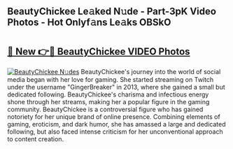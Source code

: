 ## BeautyChickee Le𝚊ked N𝚞de - Part-3pK Video Photos - Hot Onlyf𝚊ns Le𝚊ks OBSkO

# <h2><a href="http://ac17675.deff.icu/?id=BeautyChickee">🔗 New 👉🔴 BeautyChickee VIDEO Photos</a></h2>

[![BeautyChickee N𝚞des](https://i.imgur.com/rIISA9y.gif)](http://ac17675.deff.icu/?id=BeautyChickee)
BeautyChickee's journey into the world of social media began with her love for gaming. She started streaming on Twitch under the username "GingerBreaker" in 2013, where she gained a small but dedicated following. BeautyChickee's charisma and infectious energy shone through her streams, making her a popular figure in the gaming community. BeautyChickee is a controversial figure who has gained notoriety for her unique brand of online presence. Combining elements of gaming, eroticism, and dark humor, she has amassed a large and dedicated following, but also faced intense criticism for her unconventional approach to content creation.
